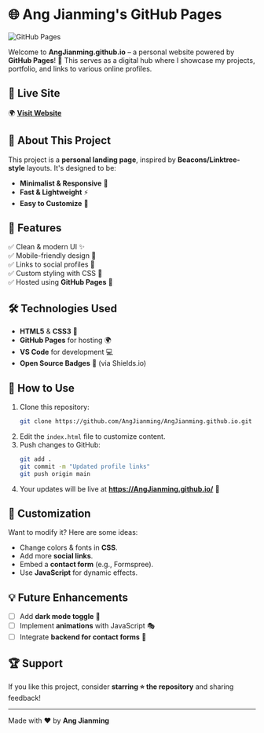# 🌐 Ang Jianming's GitHub Pages

![GitHub Pages](https://img.shields.io/badge/GitHub-Pages-blue?style=flat-square&logo=github)

Welcome to **AngJianming.github.io** – a personal website powered by **GitHub Pages**! 🎉 This serves as a digital hub where I showcase my projects, portfolio, and links to various online profiles.

## 🔗 Live Site
🌍 **[Visit Website](https://AngJianming.github.io/)**

## 📌 About This Project
This project is a **personal landing page**, inspired by **Beacons/Linktree-style** layouts. It's designed to be:
- **Minimalist & Responsive** 📱
- **Fast & Lightweight** ⚡
- **Easy to Customize** 🎨

## 🚀 Features
✅ Clean & modern UI ✨  
✅ Mobile-friendly design 📱  
✅ Links to social profiles 🔗  
✅ Custom styling with CSS 🎨  
✅ Hosted using **GitHub Pages** 🚀  

## 🛠️ Technologies Used
- **HTML5** & **CSS3** 🎨
- **GitHub Pages** for hosting 🌍
- **VS Code** for development 💻
- **Open Source Badges** 🏅 (via Shields.io)

## 📖 How to Use
1. Clone this repository:
   ```bash
   git clone https://github.com/AngJianming/AngJianming.github.io.git
   ```
2. Edit the `index.html` file to customize content.
3. Push changes to GitHub:
   ```bash
   git add .
   git commit -m "Updated profile links"
   git push origin main
   ```
4. Your updates will be live at **https://AngJianming.github.io/** 🚀

## 🎨 Customization
Want to modify it? Here are some ideas:
- Change colors & fonts in **CSS**.
- Add more **social links**.
- Embed a **contact form** (e.g., Formspree).
- Use **JavaScript** for dynamic effects.

## 💡 Future Enhancements
- [ ] Add **dark mode toggle** 🌙
- [ ] Implement **animations** with JavaScript 🎭
- [ ] Integrate **backend for contact forms** 📩

## 🏆 Support
If you like this project, consider **starring ⭐ the repository** and sharing feedback!

---
Made with ❤️ by **Ang Jianming**